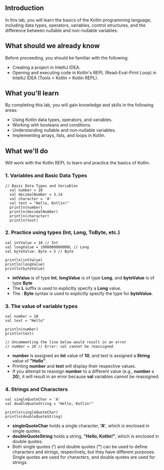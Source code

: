 ## Introduction

In this lab, you will learn the basics of the Kotlin programming language, including data types, operators, variables, control structures, and the difference between nullable and non-nullable variables.

## What should we already know

Before proceeding, you should be familiar with the following:

- Creating a project in IntelliJ IDEA.
- Opening and executing code in Kotlin's REPL (Read-Eval-Print Loop) in IntelliJ IDEA (Tools > Kotlin > Kotlin REPL).

## What you'll learn

By completing this lab, you will gain knowledge and skills in the following areas:

- Using Kotlin data types, operators, and variables.
- Working with booleans and conditions.
- Understanding nullable and non-nullable variables.
- Implementing arrays, lists, and loops in Kotlin.

## What we'll do

Will work with the Kotlin REPL to learn and practice the basics of Kotlin.



### 1. Variables and Basic Data Types
```
// Basic Data Types and Variables
  val number = 10
  val decimalNumber = 3.14
  val character = 'A'
  val text = "Hello, Kotlin!"
  println(number)
  println(decimalNumber)
  println(character)
  println(text)
 ```

### 2. Practice using types (Int, Long, ToByte, etc.)
```
val intValue = 10 // Int
val longValue = 1000000000000L // Long
val byteValue: Byte = 5 // Byte

println(intValue)
println(longValue)
println(byteValue)
```
- **intValue** is of type **Int**, **longValue** is of type **Long**, and **byteValue** is of type **Byte**
- The **L** suffix is used to explicitly specify a **Long** value.
- The : **Byte** syntax is used to explicitly specify the type for **byteValue**.




### 3. The value of variable types
```
val number = 10
val text = "Hello"

println(number)
println(text)

// Uncommenting the line below would result in an error
// number = 20 // Error: val cannot be reassigned
```
- **number** is assigned an **Int** value of **10**, and text is assigned a **String** value of **"Hello"**.
- Printing **number** and **text** will display their respective values.
- If you attempt to reassign **number** to a different value (e.g., **number = 20**), 
it will result in an error because **val** variables cannot be reassigned.


### 4. Strings and Characters
```
val singleQuoteChar = 'A'
val doubleQuoteString = "Hello, Kotlin!"

println(singleQuoteChar)
println(doubleQuoteString)
```
- **singleQuoteChar** holds a single character, **'A'**, which is enclosed in single quotes.
- **doubleQuoteString** holds a string, **"Hello, Kotlin!"**, which is enclosed in double quotes.
- Both single quotes (**'**) and double quotes (**"**) can be used to define characters and strings, respectively, but they have different purposes.
Single quotes are used for characters, and double quotes are used for strings.





